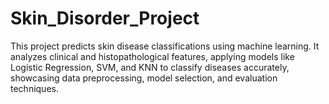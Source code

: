 # Skin_Disorder_Project
This project predicts skin disease classifications using machine learning. It analyzes clinical and histopathological features, applying models like Logistic Regression, SVM, and KNN to classify diseases accurately, showcasing data preprocessing, model selection, and evaluation techniques.
